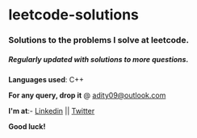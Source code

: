 # leetcode-solutions

### Solutions to the problems I solve  at leetcode.

##### Regularly updated with solutions to more questions.

**Languages used**: C++

**For any query, drop it** @ adity09@outlook.com

**I'm at**:- [Linkedin](linkedin.com/in/adityasaxena09) || [Twitter](https://twitter.com/maverickreal09)

**Good luck!**
